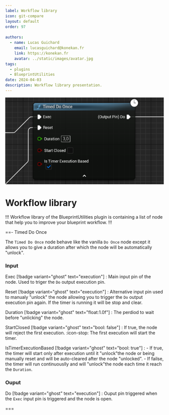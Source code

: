 ```yaml
---
label: Workflow library
icon: git-compare
layout: default
order: 97

authors:
  - name: Lucas Guichard
    email: lucasguichard@konekan.fr
    link: https://konekan.fr
    avatar: ../static/images/avatar.jpg
tags:
  - plugins
  - BlueprintUtilities
date: 2024-04-03
description: Workflow library presentation.
---
```

![](../static/images/bu_workflow_lib.png)

# Workflow library

!!!
Workflow library of the BlueprintUtilities plugin is containing a list of node that help you to improve your blueprint workflow. 
!!!

==- Timed Do Once

The `Timed Do Once` node behave like the vanilla `Do Once` node except it allows you to give a duration after which the node will be automatically "unlock".

### Input 

Exec [!badge variant="ghost" text="execution"]
:   Main input pin of the node. Used to triger the `Do` output execution pin.

Reset [!badge variant="ghost" text="execution"]
:   Alternative input pin used to manualy "unlock" the node allowing you to trigger the `Do` output execution pin again. If the timer is running it will be stop and clear.

Duration [!badge variant="ghost" text="float:1.0f"]
:   The perdiod to wait before "unlicking" the node.

StartClosed [!badge variant="ghost" text="bool: false"]
:   If true, the node will reject the first execution. :icon-stop: The first execution will start the timer.

IsTimerExecutionBased [!badge variant="ghost" text="bool: true"]
:    - If true, the timer will start only after execution until it "unlock"the node or being manually reset and will be auto-cleared after the node "unlocked".
     - If failse, the timer will run continuouslly and will "unlock"the node each time it reach the `Duration`.

### Ouput

Do [!badge variant="ghost" text="execution"]
:   Ouput pin triggered when the `Exec` input pin is triggered and the node is open.

===